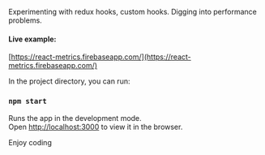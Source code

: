 Experimenting with redux hooks, custom hooks. 
Digging into performance problems.

#### Live example:
[https://react-metrics.firebaseapp.com/](https://react-metrics.firebaseapp.com/)

In the project directory, you can run:

### `npm start`

Runs the app in the development mode.<br>
Open [http://localhost:3000](http://localhost:3000) to view it in the browser.

Enjoy coding
